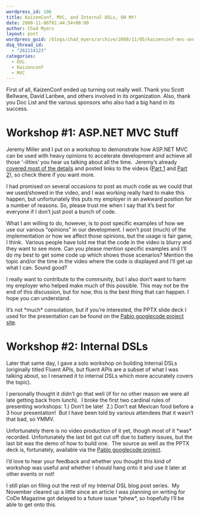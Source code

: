 ```yaml
---
wordpress_id: 106
title: KaizenConf, MVC, and Internal DSLs, OH MY!
date: 2008-11-06T01:44:54+00:00
author: Chad Myers
layout: post
wordpress_guid: /blogs/chad_myers/archive/2008/11/05/kaizenconf-mvc-and-internal-dsls-oh-my.aspx
dsq_thread_id:
  - "262114123"
categories:
  - DSL
  - Kaizenconf
  - MVC
---
```

First of all, KaizenConf ended up turning out really well. Thank you Scott Bellware, David Laribee, and others involved in its organization. Also, thank you Doc List and the various sponsors who also had a big hand in its success.

# Workshop #1: ASP.NET MVC Stuff

Jeremy Miller and I put on a workshop to demonstrate how ASP.NET MVC can be used with heavy opinions to accelerate development and achieve all those ‘-ilities’ you hear us talking about all the time.&#160; Jeremy’s already [covered most of the details](http://codebetter.com/blogs/jeremy.miller/archive/2008/11/03/chad-amp-i-get-opinionated-about-the-asp-net-mvc.aspx) and posted links to the videos ([Part 1](http://www.viddler.com/explore/lostechies/videos/2/) and [Part 2](http://www.viddler.com/explore/lostechies/videos/3/)), so check there if you want more.

I had promised on several occasions to post as much code as we could that we used/showed in the video, and I was working really hard to make this happen, but unfortunately this puts my employer in an awkward position for a number of reasons. So, please trust me when I say that it’s best for everyone if I don’t just post a bunch of code.

What I am willing to do, however, is to post specific examples of how we use our various “opinions” in our development. I won’t post (much) of the implementation or how we affect those opinions, but the usage is fair game, I think.&#160; Various people have told me that the code in the video is blurry and they want to see more. Can you please mention specific examples and I’ll do my best to get some code up which shows those scenarios? Mention the topic and/or the time in the video where the code is displayed and I’ll get up what I can. Sound good?

I really want to contribute to the community, but I also don’t want to harm my employer who helped make much of this possible. This may not be the end of this discussion, but for now, this is the best thing that can happen. I hope you can understand.

It’s not \*much\* consolation, but if you’re interested, the PPTX slide deck I used for the presentation can be found on the [Pablo googlecode project site](http://code.google.com/p/pablo/source/browse/#svn/trunk/presentations/chadmyers/ASPNET_MVC/doc).

# Workshop #2: Internal DSLs

Later that same day, I gave a solo workshop on building Internal DSLs (originally titled Fluent APIs, but fluent APIs are a subset of what I was talking about, so I renamed it to internal DSLs which more accurately covers the topic).

I personally thought it didn’t go that well (if for no other reason we were all late getting back from lunch).&#160; I broke the first two cardinal rules of presenting workshops: 1.) Don’t be late!&#160; 2.) Don’t eat Mexican food before a 3 hour presentation!&#160; But I have been told by various attendees that it wasn’t that bad, so YMMV.

Unfortunately there is no video production of it yet, though most of it \*was\* recorded. Unfortunately the last bit got cut off due to battery issues, but the last bit was the demo of how to build one.&#160; The source as well as the PPTX deck is, fortunately, available via the [Pablo googlecode project](http://code.google.com/p/pablo/source/browse/#svn/trunk/presentations/chadmyers/InternalDSLs). 

I’d love to hear your feedback and whether you thought this kind of workshop was useful and whether I should hang onto it and use it later at other events or not!

I still plan on filing out the rest of my Internal DSL blog post series.&#160; My November cleared up a little since an article I was planning on writing for CoDe Magazine got delayed to a future issue \*phew\*, so hopefully I’ll be able to get onto this.